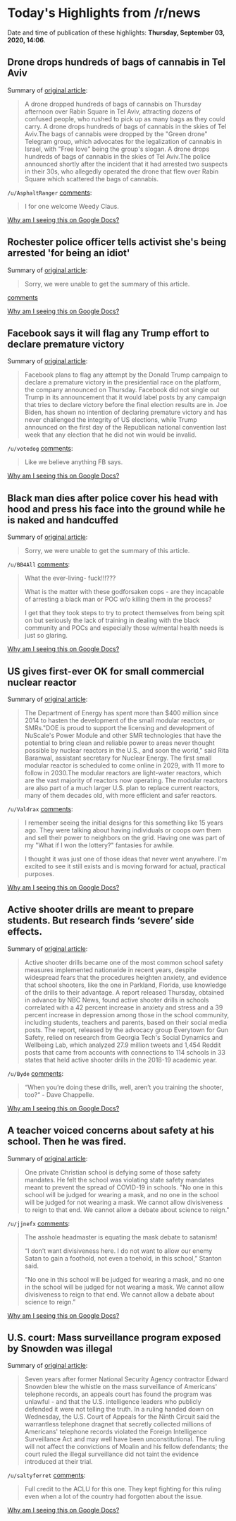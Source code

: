 # Today's Highlights from /r/news

Date and time of publication of these highlights: **Thursday, September 03, 2020, 14:06**.

## Drone drops hundreds of bags of cannabis in Tel Aviv

Summary of [original article](https://www.jpost.com/israel-news/drone-drops-hundreds-of-bags-of-cannabis-dropped-in-tel-aviv-640981):

> A drone dropped hundreds of bags of cannabis on Thursday afternoon over Rabin Square in Tel Aviv, attracting dozens of confused people, who rushed to pick up as many bags as they could carry. A drone drops hundreds of bags of cannabis in the skies of Tel Aviv.The bags of cannabis were dropped by the "Green drone" Telegram group, which advocates for the legalization of cannabis in Israel, with "Free love" being the group's slogan. A drone drops hundreds of bags of cannabis in the skies of Tel Aviv.The police announced shortly after the incident that it had arrested two suspects in their 30s, who allegedly operated the drone that flew over Rabin Square which scattered the bags of cannabis.

`/u/AsphaltRanger` [comments](https://www.reddit.com/r/news/comments/iltx3x/drone_drops_hundreds_of_bags_of_cannabis_in_tel/):

> I for one welcome Weedy Claus.

[Why am I seeing this on Google Docs?](https://docs.google.com/document/d/1Dc6We63vOXIZsc0op-Bt4abqkYjXzOigalQqFxmvvbM/edit?usp=sharing)

## Rochester police officer tells activist she's being arrested 'for being an idiot'

Summary of [original article](https://www.wxxinews.org/post/rochester-police-officer-tells-activist-shes-being-arrested-being-idiot):

> Sorry, we were unable to get the summary of this article.

[comments](https://www.reddit.com/r/news/comments/ilsnn1/rochester_police_officer_tells_activist_shes/)

[Why am I seeing this on Google Docs?](https://docs.google.com/document/d/1Dc6We63vOXIZsc0op-Bt4abqkYjXzOigalQqFxmvvbM/edit?usp=sharing)

## Facebook says it will flag any Trump effort to declare premature victory

Summary of [original article](https://www.theguardian.com/us-news/2020/sep/03/facebook-flag-trump-campaign-effort-premature-victory):

> Facebook plans to flag any attempt by the Donald Trump campaign to declare a premature victory in the presidential race on the platform, the company announced on Thursday. Facebook did not single out Trump in its announcement that it would label posts by any campaign that tries to declare victory before the final election results are in. Joe Biden, has shown no intention of declaring premature victory and has never challenged the integrity of US elections, while Trump announced on the first day of the Republican national convention last week that any election that he did not win would be invalid.

`/u/votedog` [comments](https://www.reddit.com/r/news/comments/ilxoqj/facebook_says_it_will_flag_any_trump_effort_to/):

> Like we believe anything FB says.

[Why am I seeing this on Google Docs?](https://docs.google.com/document/d/1Dc6We63vOXIZsc0op-Bt4abqkYjXzOigalQqFxmvvbM/edit?usp=sharing)

## Black man dies after police cover his head with hood and press his face into the ground while he is naked and handcuffed

Summary of [original article](https://www.cbsnews.com/news/daniel-prude-black-man-dies-suffocation-spit-hood-rochester-ny-police/):

> Sorry, we were unable to get the summary of this article.

`/u/BB4All` [comments](https://www.reddit.com/r/news/comments/ilyay5/black_man_dies_after_police_cover_his_head_with/):

> What the ever-living- fuck!!!???
> 
> What is the matter with these godforsaken cops - are they incapable of arresting a black man or POC w/o killing them in the process?
> 
> I get that they took steps to try to protect themselves from being spit on but seriously the lack of training in dealing with the black community and POCs and especially those w/mental health needs is just so glaring.

[Why am I seeing this on Google Docs?](https://docs.google.com/document/d/1Dc6We63vOXIZsc0op-Bt4abqkYjXzOigalQqFxmvvbM/edit?usp=sharing)

## US gives first-ever OK for small commercial nuclear reactor

Summary of [original article](https://apnews.com/910766c07afd96fbe2bd875e16087464):

> The Department of Energy has spent more than $400 million since 2014 to hasten the development of the small modular reactors, or SMRs."DOE is proud to support the licensing and development of NuScale's Power Module and other SMR technologies that have the potential to bring clean and reliable power to areas never thought possible by nuclear reactors in the U.S., and soon the world," said Rita Baranwal, assistant secretary for Nuclear Energy. The first small modular reactor is scheduled to come online in 2029, with 11 more to follow in 2030.The modular reactors are light-water reactors, which are the vast majority of reactors now operating. The modular reactors are also part of a much larger U.S. plan to replace current reactors, many of them decades old, with more efficient and safer reactors.

`/u/Valdrax` [comments](https://www.reddit.com/r/news/comments/ilqqqf/us_gives_firstever_ok_for_small_commercial/):

> I remember seeing the initial designs for this something like 15 years ago.  They were talking about having individuals or coops own them and sell their power to neighbors on the grid.  Having one was part of my "What if I won the lottery?" fantasies for awhile.
> 
> I thought it was just one of those ideas that never went anywhere.  I'm excited to see it still exists and is moving forward for actual, practical purposes.

[Why am I seeing this on Google Docs?](https://docs.google.com/document/d/1Dc6We63vOXIZsc0op-Bt4abqkYjXzOigalQqFxmvvbM/edit?usp=sharing)

## Active shooter drills are meant to prepare students. But research finds ‘severe’ side effects.

Summary of [original article](https://www.nbcnews.com/news/us-news/active-shooter-drills-are-meant-prepare-students-research-finds-severe-n1239103):

> Active shooter drills became one of the most common school safety measures implemented nationwide in recent years, despite widespread fears that the procedures heighten anxiety, and evidence that school shooters, like the one in Parkland, Florida, use knowledge of the drills to their advantage. A report released Thursday, obtained in advance by NBC News, found active shooter drills in schools correlated with a 42 percent increase in anxiety and stress and a 39 percent increase in depression among those in the school community, including students, teachers and parents, based on their social media posts. The report, released by the advocacy group Everytown for Gun Safety, relied on research from Georgia Tech's Social Dynamics and Wellbeing Lab, which analyzed 27.9 million tweets and 1,454 Reddit posts that came from accounts with connections to 114 schools in 33 states that held active shooter drills in the 2018-19 academic year.

`/u/Byde` [comments](https://www.reddit.com/r/news/comments/ilzin2/active_shooter_drills_are_meant_to_prepare/):

> “When you’re doing these drills, well, aren’t you training the shooter, too?“ - Dave Chappelle.

[Why am I seeing this on Google Docs?](https://docs.google.com/document/d/1Dc6We63vOXIZsc0op-Bt4abqkYjXzOigalQqFxmvvbM/edit?usp=sharing)

## A teacher voiced concerns about safety at his school. Then he was fired.

Summary of [original article](https://www.michiganradio.org/post/teacher-voiced-concerns-about-safety-his-school-then-he-was-fired):

> One private Christian school is defying some of those safety mandates. He felt the school was violating state safety mandates meant to prevent the spread of COVID-19 in schools. "No one in this school will be judged for wearing a mask, and no one in the school will be judged for not wearing a mask. We cannot allow divisiveness to reign to that end. We cannot allow a debate about science to reign."

`/u/jjnefx` [comments](https://www.reddit.com/r/news/comments/iltius/a_teacher_voiced_concerns_about_safety_at_his/):

> The asshole headmaster is equating the mask debate to satanism!  
> 
> “I don’t want divisiveness here. I do not want to allow our enemy Satan to gain a foothold, not even a toehold, in this school,” Stanton said.
> 
> “No one in this school will be judged for wearing a mask, and no one in the school will be judged for not wearing a mask. We cannot allow divisiveness to reign to that end. We cannot allow a debate about science to reign.”

[Why am I seeing this on Google Docs?](https://docs.google.com/document/d/1Dc6We63vOXIZsc0op-Bt4abqkYjXzOigalQqFxmvvbM/edit?usp=sharing)

## U.S. court: Mass surveillance program exposed by Snowden was illegal

Summary of [original article](https://www.reuters.com/article/us-usa-nsa-spying/u-s-court-mass-surveillance-program-exposed-by-snowden-was-illegal-idUSKBN25T3CK):

> Seven years after former National Security Agency contractor Edward Snowden blew the whistle on the mass surveillance of Americans' telephone records, an appeals court has found the program was unlawful - and that the U.S. intelligence leaders who publicly defended it were not telling the truth. In a ruling handed down on Wednesday, the U.S. Court of Appeals for the Ninth Circuit said the warrantless telephone dragnet that secretly collected millions of Americans' telephone records violated the Foreign Intelligence Surveillance Act and may well have been unconstitutional. The ruling will not affect the convictions of Moalin and his fellow defendants; the court ruled the illegal surveillance did not taint the evidence introduced at their trial.

`/u/saltyferret` [comments](https://www.reddit.com/r/news/comments/ill2g8/us_court_mass_surveillance_program_exposed_by/):

> Full credit to the ACLU for this one. They kept fighting for this ruling even when a lot of the country had forgotten about the issue.

[Why am I seeing this on Google Docs?](https://docs.google.com/document/d/1Dc6We63vOXIZsc0op-Bt4abqkYjXzOigalQqFxmvvbM/edit?usp=sharing)

